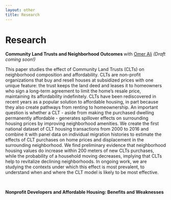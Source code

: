 ```yaml
---
layout: other
title: Research
---
```


<h1 class = "pageTitle"> Research </h1>


<b> Community Land Trusts and Neighborhood Outcomes </b> with [Omer Ali](https://sites.google.com/site/omeraaali/) <i>(Draft coming soon!)</i>

<p align="justify/left/right/center">
 This paper studies the effect of Community Land Trusts (CLTs) on neighborhood composition and affordability. CLTs are non-profit organizations that buy and resell houses at subsidized prices with one unique feature: the trust keeps the land deed and leases it to homeowners who sign a long-term agreement to limit the home’s resale price, maintaining its affordability indefinitely. CLTs have been rediscovered in recent years as a popular solution to affordable housing, in part because they also create pathways from renting to homeownership. An important question is whether a CLT - aside from making the purchased dwelling permanently affordable - generates spillover effects on surrounding housing prices by improving neighborhood amenities. We create the first national dataset of CLT housing transactions from 2000 to 2016 and combine it with panel data on individual migration histories to estimate the effects of CLT purchases on home prices and displacement in the surrounding neighborhood. We find preliminary evidence that neighborhood housing values do increase within 200 meters of new CLTs purchases, while the probability of a household moving decreases, implying that CLTs help to revitalize declining neighborhoods. In ongoing work, we are studying the contexts under which this effect is most prevalent, to understand when and where the CLT model is likely to be most effective.
</p>

<br>

<b> Nonprofit Developers and Affordable Housing: Benefits and Weaknesses </b>

